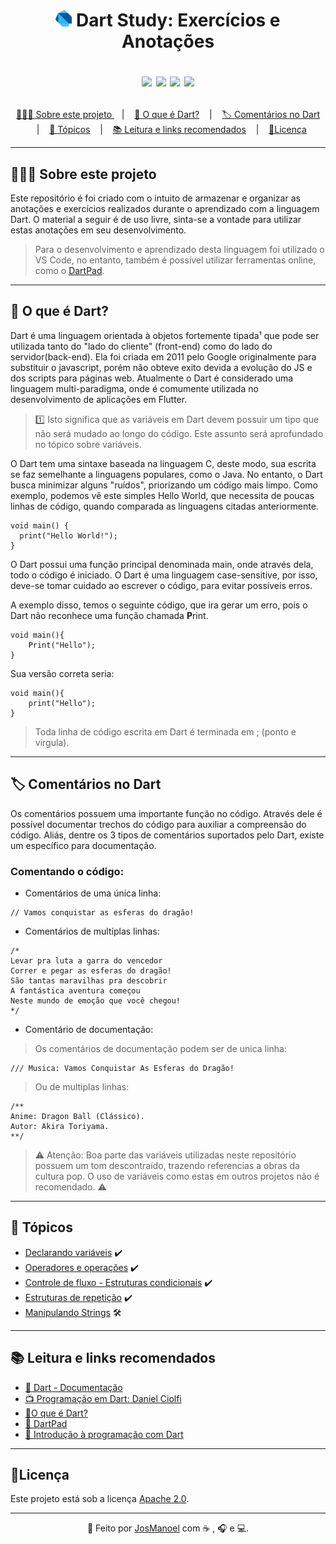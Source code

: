 <h1 align="center">
  <div>
    <img src="https://raw.githubusercontent.com/JosManoel/Dart-Study/main/images/icons/dart.png" width = "26"> 
    Dart Study: Exercícios e Anotações
  </div>

  <p align="center">
    <img src="https://img.shields.io/github/commit-activity/m/JosManoel/Dart-Study">
    <img src="https://img.shields.io/github/last-commit/JosManoel/Dart-Study">
    <img src="https://img.shields.io/github/contributors/JosManoel/Dart-Study">
    <img src="https://img.shields.io/github/license/JosManoel/Dart-Study">
  </p>
</h1>

<p align="center">
  <a href="#sobre-este-projeto">👨🏻‍💻 Sobre este projeto </a> &nbsp;&nbsp;&nbsp;|&nbsp;&nbsp;&nbsp;
  <a href="#o-que-e-dart">🎯 O que é Dart?</a> &nbsp;&nbsp;&nbsp;|&nbsp;&nbsp;&nbsp;
  <a href="#comentarios">🏷️ Comentários no Dart </a> &nbsp;&nbsp;&nbsp;|&nbsp;&nbsp;&nbsp;
  <a href="#topicos">🧮 Tópicos</a> &nbsp;&nbsp;&nbsp;|&nbsp;&nbsp;&nbsp;
  <a href="#leitura">📚 Leitura e links recomendados</a> &nbsp;&nbsp;&nbsp;|&nbsp;&nbsp;&nbsp;
  <a href="#licenca">🧾Licença</a>
</p>



***

<h2 id = "sobre-este-projeto">👨🏻‍💻 Sobre este projeto</h2>

Este repositório é foi criado com o intuito de armazenar e organizar as anotações e exercícios realizados durante o aprendizado com a linguagem Dart. O material a seguir é de uso livre, sinta-se a vontade para utilizar estas anotações em seu desenvolvimento.

> Para o desenvolvimento e aprendizado desta linguagem foi utilizado o VS Code, no entanto, também é possível utilizar ferramentas online, como o [DartPad](https://dartpad.dev/).

***

<h2 id="o-que-e-dart">🎯 O que é Dart?</h2>

Dart é uma linguagem orientada à objetos fortemente tipada¹ que pode ser utilizada tanto do "lado do cliente" (front-end) como do lado do servidor(back-end). Ela foi criada em 2011 pelo Google originalmente para substituir o javascript, porém não obteve exito devida a evolução do JS e dos scripts para páginas web. Atualmente o Dart é considerado uma linguagem multi-paradigma, onde é comumente utilizada no desenvolvimento de aplicações em Flutter.

>1️⃣ Isto significa que as variáveis em Dart devem possuir um tipo que não será mudado ao longo do código. Este assunto será aprofundado no tópico sobre variáveis.

O Dart tem uma sintaxe baseada na linguagem C, deste modo, sua escrita se faz semelhante a linguagens populares, como o Java. No entanto, o Dart busca minimizar alguns "ruídos", priorizando um código mais limpo. Como exemplo, podemos vê este simples Hello World, que necessita de poucas linhas de código, quando comparada as linguagens citadas anteriormente.

```
void main() {
  print("Hello World!");
}
```

O Dart possui uma função principal denominada main, onde através dela, todo o código é iniciado. O Dart é uma linguagem case-sensitive, por isso, deve-se tomar cuidado ao escrever o código, para evitar possíveis erros.

A exemplo disso, temos o seguinte código, que ira gerar um erro, pois o Dart não reconhece uma função chamada **P**rint.
```
void main(){
    Print("Hello");
}
```
Sua versão correta seria:

```
void main(){
    print("Hello");
}
```

> Toda linha de código escrita em Dart é terminada em ; (ponto e virgula).

***

<h2 id="comentarios">🏷️ Comentários no Dart</h2>

Os comentários possuem uma importante função no código. Através dele é possível documentar trechos do código para auxiliar a compreensão do código. Aliás, dentre os 3 tipos de comentários suportados pelo Dart, existe um específico para documentação.
### Comentando o código:

* Comentários de uma única linha:
```
// Vamos conquistar as esferas do dragão!
```

* Comentários de multíplas linhas:
```
/*
Levar pra luta a garra do vencedor
Correr e pegar as esferas do dragão!
São tantas maravilhas pra descobrir
A fantástica aventura começou
Neste mundo de emoção que você chegou!
*/
```

* Comentário de documentação:

> Os comentários de documentação podem ser de unica linha:

```
/// Musica: Vamos Conquistar As Esferas do Dragão!
```

> Ou de multiplas linhas:
```
/**
Anime: Dragon Ball (Clássico).
Autor: Akira Toriyama.
**/
```

> ⚠️ Atenção: Boa parte das variáveis utilizadas neste repositório possuem um tom descontraído, trazendo referencias a obras da cultura pop. O uso de variáveis como estas em outros projetos não é recomendado. ⚠️
>
***

<h2 id="topicos">🧮 Tópicos</h2>

* [Declarando variáveis](https://github.com/JosManoel/Dart-Study/blob/main/topics/Variaveis.md) ✔️ 
* [Operadores e operações](https://github.com/JosManoel/Dart-Study/blob/main/topics/Operadores_e_operacoes.md) ✔️
* [Controle de fluxo - Estruturas condicionais](https://github.com/JosManoel/Dart-Study/blob/main/topics/Controle_de_fluxo.md) ✔️
* [Estruturas de repetição](https://github.com/JosManoel/Dart-Study/blob/main/topics/Estruturas_de_repeticao.md) ✔️
* [Manipulando Strings](https://github.com/JosManoel/Dart-Study/blob/main/topics/Manipulando_Strings.md) 🛠

***

<h2 id="leitura">📚 Leitura e links recomendados</h2>

* [📝 Dart - Documentação](https://dart.dev/guides)
* [📺 Programação em Dart: Daniel Ciolfi](https://www.youtube.com/playlist?list=PLR5GUTqrcwXhVV-jNR38vfAZabkmGGKfO)
* [🎯O que é Dart?](https://www.treinaweb.com.br/blog/o-que-e-dart)
* [🎯 DartPad](https://dartpad.dev/)
* [🎯 Introdução à programação com Dart](https://dev.to/madebyluque/introducao-a-programacao-com-dart-aji)

***

<h2 id="licenca">🧾Licença</h2>

Este projeto está sob a licença [Apache 2.0](https://github.com/JosManoel/Dart-Study/blob/main/LICENSE).

*** 

<div align = "center">

  👋 Feito por [JosManoel](https://github.com/JosManoel) com ☕ , 🎧 e 💻.

</div>
